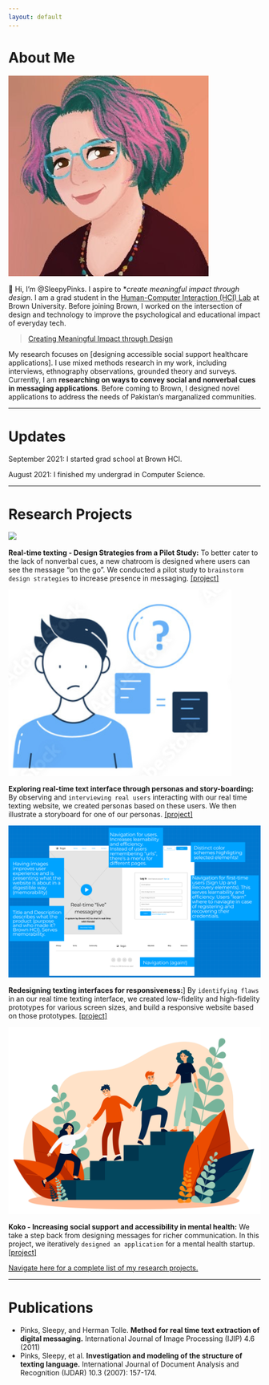 ```yaml
---
layout: default
---
```


# About Me

<img class="profile-picture" src="images/1599155795154.jpeg">

👋 Hi, I’m @SleepyPinks. I aspire to **create meaningful impact through design*. I am a grad student in the [Human-Computer Interaction (HCI) Lab](https://hci.brown.edu/) at Brown University. Before joining Brown, I worked on the intersection of design and technology to improve the psychological and educational impact of everyday tech.

> [Creating Meaningful Impact through Design]()

My research focuses on [designing accessible social support healthcare applications]. I use mixed methods research in my work, including interviews, ethnography observations, grounded theory and surveys. Currently, I am **researching on ways to convey social and nonverbal cues in messaging applications**. Before coming to Brown, I designed novel applications to address the needs of Pakistan’s marganalized communities.

***

# Updates

September 2021: I started grad school at Brown HCI. 

August 2021: I finished my undergrad in Computer Science.

***

# Research Projects

<img class="profile-picture" src="images/texting.jpeg">

**Real-time texting - Design Strategies from a Pilot Study:** To better cater to the lack of nonverbal cues, a new chatroom is designed where users can see the message “on the go”. We conducted a pilot study to `brainstorm design strategies` to increase presence in messaging. [[project]](https://sleepypinks.github.io/livetyping)

<img class="profile-picture" src="images/home_confuse.png">

**Exploring real-time text interface through personas and story-boarding:** By observing and `interviewing real users` interacting with our real time texting website, we created personas based on these users. We then illustrate a storyboard for one of our personas. [[project]](https://sleepypinks.github.io/personas)

<img class="profile-picture" src="images/desktop.jpeg">

**Redesigning texting interfaces for responsiveness:**] By `identifying flaws` in an our real time texting interface, we created low-fidelity and high-fidelity prototypes for various screen sizes, and build a responsive website based on those prototypes. [[project]](https://sleepypinks.github.io/redesign)

<img class="profile-picture" src="images/peersupport.jpeg">
     
**Koko - Increasing social support and accessibility in mental health:** We take a step back from designing messages for richer communication. In this project, we iteratively `designed an application` for a mental health startup. [[project]](https://sleepypinks.github.io/koko)

[Navigate here for a complete list of my research projects.](https://sleepypinks.github.io/projects)

---

# Publications

* Pinks, Sleepy, and Herman Tolle. **Method for real time text extraction of digital messaging.** International Journal of Image Processing (IJIP) 4.6 (2011)
* Pinks, Sleepy, et al. **Investigation and modeling of the structure of texting language.** International Journal of Document Analysis and Recognition (IJDAR) 10.3 (2007): 157-174.
